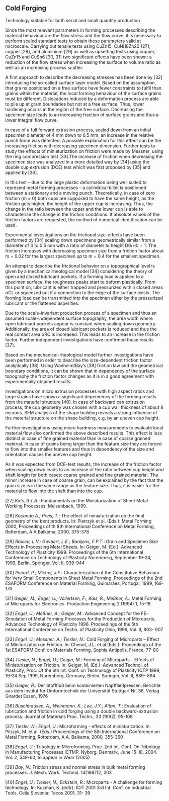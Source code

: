 ## Cold Forging

Technology suitable for both serial and small quantity production

Since the most relevant parameters in forming processes describing the material behaviour are the flow stress and the flow curve, it is necessary to perform scaled standard tests to obtain these parameters valid at microscale. Carrying out tensile tests using CuZn15, CuNi18Zn20 [27], copper [28], and aluminium [29] as well as upsetting tests using copper, CuZn15 and CuSn6 [30, 31] two significant effects have been shown: a reduction of the flow stress when increasing the surface to volume ratio as well as an increasing process scatter. 

A first approach to describe the decreasing stresses has been done by [32] introducing the so-called surface layer model. Based on the assumption, that grains positioned on a free surface have fewer constraints to fulfil than grains within the material, the local forming behaviour of the surface grains must be different. Dislocations induced by a deformation process are able to pile up at grain boundaries but not at a free surface. Thus, lower hardening occurs in the region of the free surface. Decreasing the specimen size leads to an increasing fraction of surface grains and thus a lower integral flow curve.

In case of a full forward extrusion process, scaled down from an initial specimen diameter of 4 mm down to 0.5 mm, an increase in the relative punch force was detected. A possible explanation for this effect can be the increasing friction with decreasing specimen dimension. Further tests to study the effects of miniaturization on friction were made by Messner, using the ring compression test [33].The increase of friction when decreasing the specimen size was analyzed in a more detailed way by [34] using the double cup extrusion (DCE) test which was first proposed by [35] and applied by [36].

In this test – due to the large plastic deformation being well suited to represent metal forming processes – a cylindrical billet is positioned between a stationary and a moving punch. Theoretically, in case of zero friction (m = 0) both cups are supposed to have the same height, as the friction gets higher, the height of the upper cup is increasing. Thus, the change in the ratio between the upper and the lower cup is able to characterise the change in the friction conditions. If absolute values of the friction factors are requested, the method of numerical identification can be used.

Experimental investigations on the frictional size-effects have been performed by [34] scaling down specimens geometrically similar from a diameter of 4 to 0.5 mm with a ratio of diameter to height D0/H0 = 1. The friction increases with decreasing specimen size from a friction factor about m = 0.02 for the largest specimen up to m = 0.4 for the smallest specimen. 

An attempt to describe the frictional behavior on a topographical level is given by a mechanical­rheological model [34] considering the theory of open and closed lubricant pockets. If a forming load is applied to a specimen surface, the roughness peaks start to deform plastically. From this point on, lubricant is either trapped and pressurized within closed areas αCL or squeezed out if a connection to the edge of the surface exists. The forming load can be transmitted into the specimen either by the pressurized lubricant or the flattened asperities.

Due to the scale-invariant production process of a specimen and thus an assumed scale-independent surface topography, the area width where open lubricant pockets appear is constant when scaling down geometry. Additionally, the area of closed lubricant pockets is reduced and thus the real contact area αRC is increased. This leads to an increase in the friction factor. Further independent investigations have confirmed these results [37]. 

Based on the mechanical-rheological model further investigations have been performed in order to describe the size-dependent friction factor analytically [38]. Using Wanheim/Bay’s [39] friction law and the geometrical boundary conditions, it can be shown that in dependency of the surface topography the friction factor changes as it is in a good agreement with experimentally obtained results.

Investigations on micro extrusion processes with high aspect ratios and large strains have shown a significant dependency of the forming results from the material structure [40]. In case of backward can extrusion process, the cup geometry was chosen with a cup wall thickness of about 8 microns. SEM analysis of the shape building reveals a strong influence of the material structure on the shape building, e.g. by an uneven cup height. 

Further investigations using micro hardness measurements to evaluate local material flow also confirmed the above described results. This effect is less distinct in case of fine grained material than in case of coarse grained material. In case of grains being larger than the feature size they are forced to flow into the smaller features and thus in dependency of the size and orientation causes the uneven cup height.

As it was expected from DCE-test results, the increase of the friction factor when scaling down leads to an increase of the ratio between cup height and shaft length for both cases: coarse grained and fine grained material. The minor increase in case of coarse grain, can be explained by the fact that the grain size is in the same range as the feature size. Thus, it is easier for the material to flow into the shaft than into the cup.  
  
[27] *Kals, R.T.A.*: Fundamentals on the Miniaturization of Sheet Metal Working Processes. Meisenbach, 1999.  

[28] *Kocanda A.; Prejs, T.*: The effect of miniaturization on the final geometry of the bent products. In: Pietrzyk et al. (Eds.): Metal Forming 2000, Proceedings of th 8th International Conference on Metal Forming, Rotterdam, A.A.Balkema, 2000, 375-378  

[29] *Raulea, L.V.; Govaert, L.E.; Baaijens, F.P.T.*: Grain and Specimen Size Effects in Processing Metal Sheets. In: Geiger, M. (Ed.): Advanced Technology of Plasticity 1999. Proceedings of the 6th International Conference on Technology of Plasticity Nuremberg, September 19-24, 1999, Berlin, Springer, Vol. II, 939-944  

[30] *Picard, P.; Michel, J.F.*: Characterization of the Constitutive Behaviour for Very Small Components in Sheet Metal Forming. Proceedings of the 2nd ESAFORM Conference on
Material Forming, Guimarães, Portugal, 1999, 169-170   
  
[31] *Geiger, M.; Engel, U.; Vollertsen, F.; Kals, R.; Meßner, A.*: Metal Forming of Microparts for Electronics. Production Engineering 2 (1994) 1, 15-18  

[32] *Engel, U.; Meßner, A.; Geiger, M.*: Advanced Concept for the FE-Simulation of Metal Forming Processes for the Production of Microparts. Advanced Technology of Plasticity 1996. Proceedings of the 5th International Conference on Techn. of Plasticity Ohio, 1996, Vol. II, 903- 907  

[33] *Engel, U.; Messner, A.; Tiesler, N.*: Cold Forging of Microparts – Effect of Miniturization on Friction. In: Chenot, J.L. et al (Eds.): Proceedings of the 1st ESAFORM Conf. on Materials Forming, Sophia Antipolis, France, 77-80  

[34] *Tiesler, N.; Engel, U.; Geiger, M.*: Forming of Microparts – Effects of Miniaturization on Friction. In: Geiger, M. (Ed.): Advanced Technol. of Plasticity, Proc. Of the 6th Int. Conf. on Technology of Plasticity ICTP 1999, 19-24 Sep 1999, Nuremberg, Germany, Berlin, Springer, Vol. II, 889- 894    
  
[35] *Geiger, R.*: Der Stofffluß beim kombinierten Napffließpressen. Berichte aus dem Institut für Umformtechnik der Universität Stuttgart Nr. 36, Verlag Girardet Essen, 1976  
  
[36] *Buschhausen, A.; Weinmann, K.; Lee, J.Y.; Altan, T.*: Evaluation of lubrication and friction in cold forging using a double backward-extrusion process. Journal of Materials Proc. Techn., 33 (1992), 95-108  

[37] *Tiesler, N.; Engel, U.*: Microforming - effects of miniaturization. In: Pitrzyk, M. et al. (Eds.) Proceedings of the 8th International Conference on Metal Forming, Rotterdam, A.A. Balkema, 2000, 355-360  

[38] *Engel, U.*: Tribology in Microforming. Proc. 2nd Int. Conf. On Tribology in Manufacturing Processes ICTMP. Nyborg, Denmark, June 15-18, 2004. Vol. 2, 549-60, to appear in Wear (2005)  

[39] *Bay, N.*: Friction stress and normal stress in bulk metal forming processes. J. Mech. Work. Technol. 14(1987)2, 203   
  
[40] *Engel, U.; Tiesler, N.; Eckstein, R.*: Microparts - A challenge for forming 
technology. In: Kuzman, K. (edtr): ICIT 2001 3rd Int. Conf. on Industrial Tools, Celje Slovenia: Tecos 2001, 31- 39  